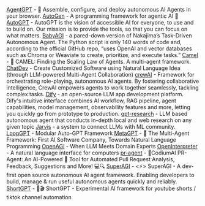 [AgentGPT](https://github.com/reworkd/AgentGPT) - 🤖 Assemble, configure, and deploy autonomous AI Agents in your browser.
[AutoGen](https://github.com/microsoft/autogen) - A programming framework for agentic AI 🤖
[AutoGPT](https://github.com/Significant-Gravitas/AutoGPT) - AutoGPT is the vision of accessible AI for everyone, to use and to build on. Our mission is to provide the tools, so that you can focus on what matters.
[BabyAGI](https://github.com/yoheinakajima/babyagi) - a pared-down version of Nakajima’s Task-Driven Autonomous Agent. The Python script is only 140 words of code and, according to the official GitHub repo, “uses OpenAI and vector databases such as Chroma or Weaviate to create, prioritize, and execute tasks.”
[Camel](https://github.com/camel-ai/camel) - 🐫 CAMEL: Finding the Scaling Law of Agents. A multi-agent framework.
[ChatDev](https://github.com/OpenBMB/ChatDev) - Create Customized Software using Natural Language Idea (through LLM-powered Multi-Agent Collaboration)
[crewAI](https://github.com/crewaiinc/crewai) - Framework for orchestrating role-playing, autonomous AI agents. By fostering collaborative intelligence, CrewAI empowers agents to work together seamlessly, tackling complex tasks.
[Dify](https://github.com/langgenius/dify) - an open-source LLM app development platform. Dify's intuitive interface combines AI workflow, RAG pipeline, agent capabilities, model management, observability features and more, letting you quickly go from prototype to production.
[gpt-research](https://github.com/assafelovic/gpt-researcher) - LLM based autonomous agent that conducts in-depth local and web research on any given topic
[Jarvis](https://github.com/microsoft/JARVIS) - a system to connect LLMs with ML community.
[LoopGPT](https://github.com/farizrahman4u/loopgpt/tree/main) - Modular Auto-GPT Framework
[MetaGPT](https://github.com/geekan/MetaGPT) - 🌟 The Multi-Agent Framework: First AI Software Company, Towards Natural Language Programming
[OpenAGI](https://github.com/agiresearch/OpenAGI) - When LLM Meets Domain Experts
[OpenInterpreter](https://github.com/OpenInterpreter/open-interpreter) - A natural language interface for computers
[pr-agent](https://github.com/Codium-ai/pr-agent) - 🚀CodiumAI PR-Agent: An AI-Powered 🤖 Tool for Automated Pull Request Analysis, Feedback, Suggestions and More! 💻🔍
[SuperAGI](https://github.com/TransformerOptimus/SuperAGI) - <⚡️> SuperAGI - A dev-first open source autonomous AI agent framework. Enabling developers to build, manage & run useful autonomous agents quickly and reliably.
[ShortGPT](https://github.com/RayVentura/ShortGPT) - 🚀🎬 ShortGPT - Experimental AI framework for youtube shorts / tiktok channel automation
